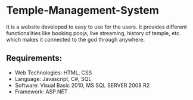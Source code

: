 # Temple-Management-System
It is a website developed to easy to use for the users. It provides different functionalities like booking pooja, live streaming, history of temple, etc. which makes it connected to the god through anywhere.
## Requirements:
- Web Technologies: HTML, CSS
- Language: Javascript, C#, SQL
- Software: Visual Basic 2010, MS SQL SERVER 2008 R2
- Framework: ASP.NET
